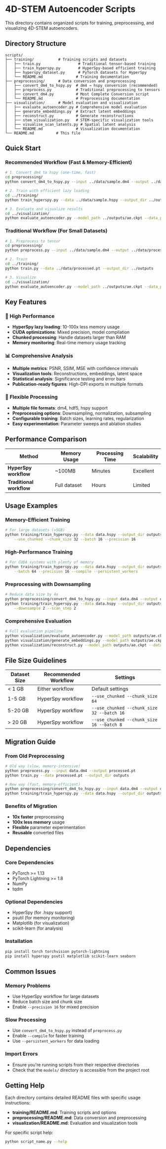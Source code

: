 # 4D-STEM Autoencoder Scripts

This directory contains organized scripts for training, preprocessing, and visualizing 4D-STEM autoencoders.

## Directory Structure

```
scripts/
├── training/           # Training scripts and datasets
│   ├── train.py                 # Traditional tensor-based training
│   ├── train_hyperspy.py        # HyperSpy-based efficient training
│   ├── hyperspy_dataset.py      # PyTorch datasets for HyperSpy
│   └── README.md               # Training documentation
├── preprocessing/      # Data conversion and preprocessing
│   ├── convert_dm4_to_hspy.py  # dm4 → hspy conversion (recommended)
│   ├── preprocess.py           # Traditional preprocessing to tensors
│   ├── convert_dm4.py          # Most Complete Conversion script
│   └── README.md               # Preprocessing documentation
├── visualization/      # Model evaluation and visualization
│   ├── evaluate_autoencoder.py # Comprehensive model evaluation
│   ├── generate_embeddings.py  # Extract latent embeddings
│   ├── reconstruct.py          # Generate reconstructions
│   ├── stem_visualization.py   # STEM-specific visualization tools
│   ├── visualise_scan_latents.py # Spatial latent analysis
│   └── README.md               # Visualization documentation
└── README.md          # This file
```

## Quick Start

### Recommended Workflow (Fast & Memory-Efficient)

```bash
# 1. Convert dm4 to hspy (one-time, fast)
cd preprocessing/
python convert_dm4_to_hspy.py --input ../data/sample.dm4 --output ../data/sample.hspy

# 2. Train with efficient lazy loading
cd ../training/
python train_hyperspy.py --data ../data/sample.hspy --output_dir ../outputs --use_chunked

# 3. Evaluate and visualize results
cd ../visualization/
python evaluate_autoencoder.py --model_path ../outputs/ae.ckpt --data_path ../data/sample.pt
```

### Traditional Workflow (For Small Datasets)

```bash
# 1. Preprocess to tensor
cd preprocessing/
python preprocess.py --input ../data/sample.dm4 --output ../data/processed.pt

# 2. Train
cd ../training/
python train.py --data ../data/processed.pt --output_dir ../outputs

# 3. Visualize
cd ../visualization/
python evaluate_autoencoder.py --model_path ../outputs/ae.ckpt --data_path ../data/processed.pt
```

## Key Features

### 🚀 **High Performance**
- **HyperSpy lazy loading**: 10-100x less memory usage
- **CUDA optimizations**: Mixed precision, model compilation
- **Chunked processing**: Handle datasets larger than RAM
- **Memory monitoring**: Real-time memory usage tracking

### 📊 **Comprehensive Analysis**
- **Multiple metrics**: PSNR, SSIM, MSE with confidence intervals
- **Visualization tools**: Reconstructions, embeddings, latent space
- **Statistical analysis**: Significance testing and error bars
- **Publication-ready figures**: High-DPI exports in multiple formats

### 🔧 **Flexible Processing**
- **Multiple file formats**: dm4, hdf5, hspy support
- **Preprocessing options**: Downsampling, normalization, subsampling
- **Configurable training**: Batch sizes, learning rates, regularization
- **Easy experimentation**: Parameter sweeps and ablation studies

## Performance Comparison

| Method | Memory Usage | Processing Time | Scalability |
|--------|-------------|----------------|-------------|
| **HyperSpy workflow** | ~100MB | Minutes | Excellent |
| **Traditional workflow** | Full dataset | Hours | Limited |

## Usage Examples

### Memory-Efficient Training
```bash
# For large datasets (>5GB)
python training/train_hyperspy.py --data data.hspy --output_dir outputs \
    --use_chunked --chunk_size 32 --batch 16 --precision 16
```

### High-Performance Training
```bash
# For CUDA systems with plenty of memory
python training/train_hyperspy.py --data data.hspy --output_dir outputs \
    --batch 64 --precision 16 --compile --persistent_workers
```

### Preprocessing with Downsampling
```bash
# Reduce data size by 4x
python preprocessing/convert_dm4_to_hspy.py --input data.dm4 --output data.hspy
python training/train_hyperspy.py --data data.hspy --output_dir outputs \
    --downsample 2 --scan_step 2
```

### Comprehensive Evaluation
```bash
# Full evaluation pipeline
python visualization/evaluate_autoencoder.py --model_path outputs/ae.ckpt --data_path data.pt
python visualization/generate_embeddings.py --model_path outputs/ae.ckpt --data_path data.pt
python visualization/reconstruct.py --model_path outputs/ae.ckpt --data_path data.pt
```

## File Size Guidelines

| Dataset Size | Recommended Workflow | Settings |
|-------------|---------------------|----------|
| < 1 GB | Either workflow | Default settings |
| 1-5 GB | HyperSpy workflow | `--use_chunked --chunk_size 64` |
| 5-20 GB | HyperSpy workflow | `--use_chunked --chunk_size 32 --batch 16` |
| > 20 GB | HyperSpy workflow | `--use_chunked --chunk_size 16 --batch 8` |

## Migration Guide

### From Old Preprocessing
```bash
# Old way (slow, memory-intensive)
python preprocess.py --input data.dm4 --output processed.pt
python train.py --data processed.pt --output_dir outputs

# New way (fast, memory-efficient)
python preprocessing/convert_dm4_to_hspy.py --input data.dm4 --output data.hspy
python training/train_hyperspy.py --data data.hspy --output_dir outputs
```

### Benefits of Migration
- **10x faster** preprocessing
- **100x less memory** usage
- **Flexible** parameter experimentation
- **Reusable** converted files

## Dependencies

### Core Dependencies
- PyTorch >= 1.13
- PyTorch Lightning >= 1.8
- NumPy
- tqdm

### Optional Dependencies
- HyperSpy (for .hspy support)
- psutil (for memory monitoring)
- Matplotlib (for visualization)
- scikit-learn (for analysis)

### Installation
```bash
pip install torch torchvision pytorch-lightning
pip install hyperspy psutil matplotlib scikit-learn seaborn
```

## Common Issues

### Memory Problems
- Use HyperSpy workflow for large datasets
- Reduce batch size and chunk size
- Enable `--precision 16` for mixed precision

### Slow Processing
- Use `convert_dm4_to_hspy.py` instead of `preprocess.py`
- Enable `--compile` for faster training
- Use `--persistent_workers` for data loading

### Import Errors
- Ensure you're running scripts from their respective directories
- Check that the `models/` directory is accessible from the project root

## Getting Help

Each directory contains detailed README files with specific usage instructions:
- **training/README.md**: Training scripts and options
- **preprocessing/README.md**: Data conversion and preprocessing
- **visualization/README.md**: Evaluation and visualization tools

For specific script help:
```bash
python script_name.py --help
```